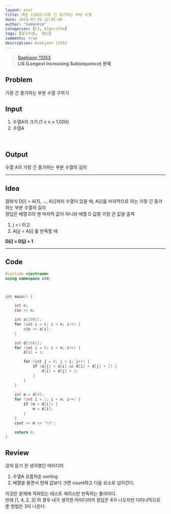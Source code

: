 ```yaml
---
layout: post
title: 백준 11053:가장 긴 증가하는 부분 수열
date: 2019-07-29 12:05:00
author: "SeWonKim"
categories: [CS, Algorithm]
tags: [알고리즘,  BOJ]
comments: true
description: Baekjoon 11053
---
```


> [Baekjoon 11053](https://www.acmicpc.net/problem/11053)      
**LIS (Longest Increasing Subsequence) 문제**



## Problem
가장 긴 증가하는 부분 수열 구하기



## Input
1. 수열A의 크기 (1 ≤ n ≤ 1,000)
2. 수열A 

​    

## Output
수열 A의 가장 긴 증가하는 부분 수열의 길이




------



## Idea
점화식 D[i] = A[1], ..., A[i]까지 수열이 있을 때, A[i]를 마지막으로 하는 가장 긴 증가하는 부분 수열의 길이        
정답은 배열 D의 맨 마지막 값이 아니라 배열 D 값중 가장 큰 값을 출력       

1. j < i 이고
2. A[j] < A[i] 를 만족할 때

**D[i] = D[j] + 1**




------



## Code

```cpp
#include <iostream>
using namespace std;



int main() {

	int n;
	cin >> n;

	int a[1001];
	for (int i = 0; i < n; i++) {
		cin >> a[i];
	}

	int d[1001];
	for (int i = 0; i < n; i++) {
		d[i] = 1;

		for (int j = 0; j < i; j++) {
			if (a[j] < a[i] && d[i] < d[j] + 1) {
				d[i] = d[j] + 1;
			}
		}
	}
	
	int m = d[0];
	for (int i = 1; i < n; i++) {
		if (m < d[i]) {
			m = d[i];
		}
	}
	cout << m << "\n";

	return 0;
}
```





## Review
강의 듣기 전 생각했던 아이디어     
1. 수열A 오름차순 sorting
2. 배열을 돌면서 현재 값보다 크면 count하고 다음 요소로 넘어간다.

이것은 문제에 적혀있는 테스트 케이스만 만족하는 풀이이다.     
반례 [1, 4, 2, 3] 의 경우 내가 생각한 아이디어의 정답은 4가 나오지만 다이나믹으로 푼 방법은 3이 나온다.
